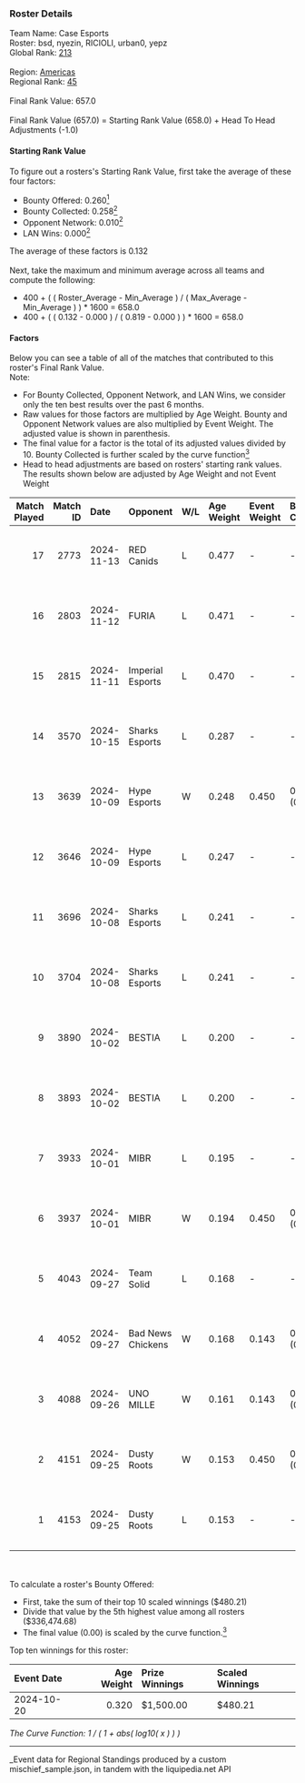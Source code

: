### Roster Details<br />
Team Name: Case Esports<br />
Roster: bsd, nyezin, RICIOLI, urban0, yepz<br />
Global Rank: [213](../../standings_global_2025_03_01.md)<br />
<br />
Region: [Americas]( ../../standings_americas_2025_03_01.md)<br />
Regional Rank: [45]( ../../standings_americas_2025_03_01.md)<br />
<br />
Final Rank Value:  657.0<br />
<br />
Final Rank Value (657.0) = Starting Rank Value (658.0) + Head To Head Adjustments (-1.0)<br />

#### Starting Rank Value<br />
To figure out a rosters's Starting Rank Value, first take the average of these four factors:<br />
- Bounty Offered: 0.260[<sup>1</sup>](#table2)
- Bounty Collected: 0.258[<sup>2</sup>](#table1)
- Opponent Network: 0.010[<sup>2</sup>](#table1)
- LAN Wins: 0.000[<sup>2</sup>](#table1)

The average of these factors is 0.132<br />
<br />
Next, take the maximum and minimum average across all teams and compute the following:<br />
- 400 + ( ( Roster_Average - Min_Average ) / ( Max_Average - Min_Average ) ) * 1600 = 658.0
- 400 + ( ( 0.132 - 0.000 ) / ( 0.819 - 0.000 ) ) * 1600 = 658.0


#### Factors<br />
Below you can see a table of all of the matches that contributed to this roster's Final Rank Value.<br />
Note:<br />

- For Bounty Collected, Opponent Network, and LAN Wins, we consider only the ten best results over the past 6 months.
- Raw values for those factors are multiplied by Age Weight. Bounty and Opponent Network values are also multiplied by Event Weight. The adjusted value is shown in parenthesis.
- The final value for a factor is the total of its adjusted values divided by 10. Bounty Collected is further scaled by the curve function[<sup>3</sup>](#curveFunction)
- Head to head adjustments are based on rosters' starting rank values. The results shown below are adjusted by Age Weight and not Event Weight
<span id="table1"></span><br />


| Match Played | Match ID | Date       | Opponent          | W/L | Age Weight | Event Weight | Bounty Collected | Opponent Network | LAN Wins  | H2H Adj. | Roster                             |
| -: | -: | :- | :- | :- | :- | :- | :- | :- | :- | -: | :- |
|           17 |     2773 | 2024-11-13 | RED Canids        | L   | 0.477      | -            | -                | -                | -         |    -4.03 | bsd, nyezin, RICIOLI, urban0, yepz |
|           16 |     2803 | 2024-11-12 | FURIA             | L   | 0.471      | -            | -                | -                | -         |    -0.19 | bsd, nyezin, RICIOLI, urban0, yepz |
|           15 |     2815 | 2024-11-11 | Imperial Esports  | L   | 0.470      | -            | -                | -                | -         |    -2.35 | bsd, nyezin, RICIOLI, urban0, yepz |
|           14 |     3570 | 2024-10-15 | Sharks Esports    | L   | 0.287      | -            | -                | -                | -         |    -1.25 | bsd, nyezin, RICIOLI, urban0, yepz |
|           13 |     3639 | 2024-10-09 | Hype Esports      | W   | 0.248      | 0.450        | 0.001 (0.000)    | 0.083 (0.009)    | 0 (0.000) |     4.02 | bsd, nyezin, RICIOLI, urban0, yepz |
|           12 |     3646 | 2024-10-09 | Hype Esports      | L   | 0.247      | -            | -                | -                | -         |    -3.85 | bsd, nyezin, RICIOLI, urban0, yepz |
|           11 |     3696 | 2024-10-08 | Sharks Esports    | L   | 0.241      | -            | -                | -                | -         |    -1.06 | bsd, nyezin, RICIOLI, urban0, yepz |
|           10 |     3704 | 2024-10-08 | Sharks Esports    | L   | 0.241      | -            | -                | -                | -         |    -1.07 | bsd, nyezin, RICIOLI, urban0, yepz |
|            9 |     3890 | 2024-10-02 | BESTIA            | L   | 0.200      | -            | -                | -                | -         |    -1.48 | bsd, nyezin, RICIOLI, urban0, yepz |
|            8 |     3893 | 2024-10-02 | BESTIA            | L   | 0.200      | -            | -                | -                | -         |    -1.50 | bsd, nyezin, RICIOLI, urban0, yepz |
|            7 |     3933 | 2024-10-01 | MIBR              | L   | 0.195      | -            | -                | -                | -         |    -0.08 | bsd, nyezin, RICIOLI, urban0, yepz |
|            6 |     3937 | 2024-10-01 | MIBR              | W   | 0.194      | 0.450        | 0.139 (0.012)    | 0.562 (0.049)    | 0 (0.000) |     6.05 | bsd, nyezin, RICIOLI, urban0, yepz |
|            5 |     4043 | 2024-09-27 | Team Solid        | L   | 0.168      | -            | -                | -                | -         |    -1.55 | bsd, nyezin, RICIOLI, urban0, yepz |
|            4 |     4052 | 2024-09-27 | Bad News Chickens | W   | 0.168      | 0.143        | 0.002 (0.000)    | 0.168 (0.004)    | 0 (0.000) |     2.71 | bsd, nyezin, RICIOLI, urban0, yepz |
|            3 |     4088 | 2024-09-26 | UNO MILLE         | W   | 0.161      | 0.143        | 0.010 (0.000)    | 0.606 (0.014)    | 0 (0.000) |     3.05 | bsd, nyezin, RICIOLI, urban0, yepz |
|            2 |     4151 | 2024-09-25 | Dusty Roots       | W   | 0.153      | 0.450        | 0.008 (0.001)    | 0.392 (0.027)    | 0 (0.000) |     3.21 | bsd, nyezin, RICIOLI, urban0, yepz |
|            1 |     4153 | 2024-09-25 | Dusty Roots       | L   | 0.153      | -            | -                | -                | -         |    -1.63 | bsd, nyezin, RICIOLI, urban0, yepz |

<br />
<span id="table2"></span><br />
To calculate a roster's Bounty Offered:<br />

- First, take the sum of their top 10 scaled winnings ($480.21)
- Divide that value by the 5th highest value among all rosters ($336,474.68)
- The final value (0.00) is scaled by the curve function.[<sup>3</sup>](#curveFunction)

Top ten winnings for this roster:<br />

| Event Date | Age Weight | Prize Winnings | Scaled Winnings |
| :- | -: | :- | :- |
| 2024-10-20 |      0.320 | $1,500.00      | $480.21         |


<span id="curveFunction"></span>_The Curve Function: 1 / ( 1 + abs( log10( x ) ) )_<br />

---
_Event data for Regional Standings produced by a custom mischief_sample.json, in tandem with the liquipedia.net API<br />
